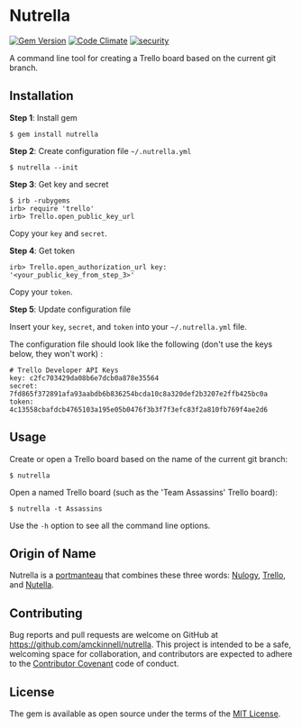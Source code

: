 # Nutrella

[![Gem Version](https://badge.fury.io/rb/nutrella.svg)](https://badge.fury.io/rb/nutrella)
[![Code Climate](https://codeclimate.com/github/amckinnell/nutrella/badges/gpa.svg)](https://codeclimate.com/github/amckinnell/nutrella)
[![security](https://hakiri.io/github/amckinnell/nutrella/master.svg)](https://hakiri.io/github/amckinnell/nutrella/master)

A command line tool for creating a Trello board based on the current git branch.


## Installation

**Step 1**: Install gem

    $ gem install nutrella

**Step 2**: Create configuration file `~/.nutrella.yml`

    $ nutrella --init

**Step 3**: Get key and secret

    $ irb -rubygems
    irb> require 'trello'
    irb> Trello.open_public_key_url

Copy your `key` and `secret`.

**Step 4**: Get token

    irb> Trello.open_authorization_url key: '<your_public_key_from_step_3>'

Copy your `token`.

**Step 5**: Update configuration file

Insert your `key`, `secret`, and `token` into your `~/.nutrella.yml` file.

The configuration file should look like the following (don't use the keys below, they won't work) :

    # Trello Developer API Keys
    key: c2fc703429da08b6e7dcb0a878e35564
    secret: 7fd865f372891afa93aabdb6b836254bcda10c8a320def2b3207e2ffb425bc0a
    token: 4c13558cbafdcb4765103a195e05b0476f3b3f7f3efc83f2a810fb769f4ae2d6


## Usage

Create or open a Trello board based on the name of the current git branch:

    $ nutrella

Open a named Trello board (such as the 'Team Assassins' Trello board):

    $ nutrella -t Assassins

Use the `-h` option to see all the command line options.


## Origin of Name

Nutrella is a [portmanteau](https://en.wikipedia.org/wiki/Portmanteau) that combines these three words:
[Nulogy](http://nulogy.com/), [Trello](http://trello.com/), and [Nutella](http://www.nutella.com/).


## Contributing

Bug reports and pull requests are welcome on GitHub at https://github.com/amckinnell/nutrella.
This project is intended to be a safe, welcoming space for collaboration, and contributors are
expected to adhere to the [Contributor Covenant](http://contributor-covenant.org) code of conduct.


## License

The gem is available as open source under the terms of the [MIT License](http://opensource.org/licenses/MIT).
